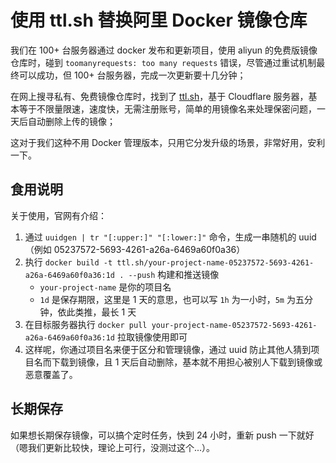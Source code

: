 # 使用 ttl.sh 替换阿里 Docker 镜像仓库

我们在 100+ 台服务器通过 docker 发布和更新项目，使用 aliyun 的免费版镜像仓库时，碰到 `toomanyrequests: too many requests` 错误，尽管通过重试机制最终可以成功，但 100+ 台服务器，完成一次更新要十几分钟；

在网上搜寻私有、免费镜像仓库时，找到了 [ttl.sh](https://ttl.sh)，基于 Cloudflare 服务器，基本等于不限量限速，速度快，无需注册账号，简单的用镜像名来处理保密问题，一天后自动删除上传的镜像；

这对于我们这种不用 Docker 管理版本，只用它分发升级的场景，非常好用，安利一下。



## 食用说明

关于使用，官网有介绍：

1. 通过 `uuidgen | tr "[:upper:]" "[:lower:]"` 命令，生成一串随机的 uuid（例如 05237572-5693-4261-a26a-6469a60f0a36）
2. 执行 `docker build -t ttl.sh/your-project-name-05237572-5693-4261-a26a-6469a60f0a36:1d . --push` 构建和推送镜像
   * `your-project-name` 是你的项目名
   * `1d` 是保存期限，这里是 1 天的意思，也可以写 `1h` 为一小时，`5m` 为五分钟，依此类推，最长 1 天
3. 在目标服务器执行 `docker pull your-project-name-05237572-5693-4261-a26a-6469a60f0a36:1d` 拉取镜像使用即可
4. 这样呢，你通过项目名来便于区分和管理镜像，通过 uuid 防止其他人猜到项目名而下载到镜像，且 1 天后自动删除，基本就不用担心被别人下载到镜像或恶意覆盖了。



## 长期保存

如果想长期保存镜像，可以搞个定时任务，快到 24 小时，重新 push 一下就好（嗯我们更新比较快，理论上可行，没测过这个...）。

